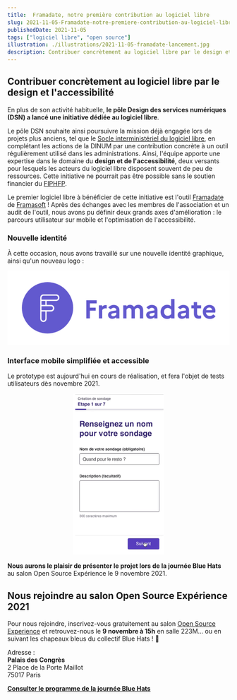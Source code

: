 ```yaml
---
title:  Framadate, notre première contribution au logiciel libre
slug: 2021-11-05-Framadate-notre-premiere-contribution-au-logiciel-libre
publishedDate: 2021-11-05
tags: ["logiciel libre", "open source"]
illustration: ./illustrations/2021-11-05-framadate-lancement.jpg
description: Contribuer concrètement au logiciel libre par le design et l'accessibilité au travers du projet Framadate.
---
```


## Contribuer concrètement au logiciel libre par le design et l'accessibilité

En plus de son activité habituelle, **le pôle Design des services numériques (DSN) a lancé une initiative dédiée au logiciel libre**.

Le pôle DSN souhaite ainsi poursuivre la mission déjà engagée lors de projets plus anciens, tel que le [Socle interministériel du logiciel libre](https://sill.etalab.gouv.fr), en complétant les actions de la DINUM par une contribution concrète à un outil régulièrement utilisé dans les administrations. Ainsi, l'équipe apporte une expertise dans le domaine du **design et de l'accessibilité**, deux versants pour lesquels les acteurs du logiciel libre disposent souvent de peu de ressources. Cette initiative ne pourrait pas être possible sans le soutien financier du [FIPHFP](http://www.fiphfp.fr/).

Le premier logiciel libre à bénéficier de cette initiative est l'outil [Framadate](https://framadate.org) de [Framasoft](https://framasoft.org/) ! Après des échanges avec les membres de l'association et un audit de l'outil, nous avons pu définir deux grands axes d'amélioration : le parcours utilisateur sur mobile et l'optimisation de l'accessibilité.

### Nouvelle identité

À cette occasion, nous avons travaillé sur une nouvelle identité graphique, ainsi qu'un nouveau logo :

<div style="text-align:center">

![Logo Framadate](./illustrations/2021-11-05-logo-framadate.jpg)

</div>

### Interface mobile simplifiée et accessible
Le prototype est aujourd'hui en cours de réalisation, et fera l'objet de tests utilisateurs dès novembre 2021.

<div style="text-align:center">

![Capture d’écran de l’étape 1 de création de sondage](./illustrations/2021-11-05-framadate-step1.png)

</div>

**Nous aurons le plaisir de présenter le projet lors de la journée Blue Hats** au salon Open Source Expérience le 9 novembre 2021.

## Nous rejoindre au salon Open Source Expérience 2021

Pour nous rejoindre, inscrivez-vous gratuitement au salon [Open Source Experience](https://www.opensource-experience.com/ ) et retrouvez-nous le **9 novembre à 15h** en salle 223M… ou en suivant les chapeaux bleus du collectif Blue Hats ! 🧢

Adresse :  
**Palais des Congrès**  
2 Place de la Porte Maillot  
75017 Paris

**[Consulter le programme de la journée Blue Hats](https://github.com/blue-hats/journee-bluehats-osx-2021)**
